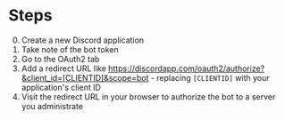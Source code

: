 # Steps
0. Create a new Discord application
0. Take note of the bot token
0. Go to the OAuth2 tab
0. Add a redirect URL like https://discordapp.com/oauth2/authorize?&client_id=[CLIENTID]&scope=bot - replacing `[CLIENTID]` with your application's client ID
0. Visit the redirect URL in your browser to authorize the bot to a server you administrate
